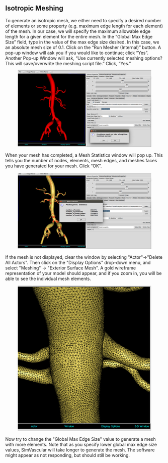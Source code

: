## Isotropic Meshing

To generate an isotropic mesh, we either need to specify a desired number of elements or some property (e.g. maximum edge length for each element) of the mesh. In our case, we will specify the maximum allowable edge length for a given element for the entire mesh. In the “Global Max Edge Size” field, type in the value of the max edge size desired. In this case, we an absolute mesh size of 0.1. Click on the “Run Mesher (Internal)” button. A pop-up window will ask you if you would like to continue; click “Yes”. Another Pop-up Window will ask, “Use currently selected meshing options? This will save/overwrite the meshing script file.” Click, “Yes.”

<figure>
  <img class="svImg svImgXl" src="/documentation/meshing/img/MeshSim_Iso_Generation.png">
  <figcaption class="svCaption" ></figcaption>
</figure>

When your mesh has completed, a Mesh Statistics window will pop up. This tells you the number of nodes, elements, mesh edges, and meshes faces you have generated for your mesh. Click “OK”.

<figure>
  <img class="svImg svImgXl" src="/documentation/meshing/img/MeshSim_Mesh_Stats.png">
  <figcaption class="svCaption" ></figcaption>
</figure>

If the mesh is not displayed, clear the window by selecting "Actor"→"Delete All Actors". Then click on the "Display Options" drop-down menu, and select "Meshing" → "Exterior Surface Mesh". A gold wireframe representation of your model should appear, and if you zoom in, you will be able to see the individual mesh elements.

<figure>
  <img class="svImg svImgMd" src="/documentation/meshing/img/MeshSim_Isotropic.png">
  <figcaption class="svCaption" ></figcaption>
</figure>

Now try to change the "Global Max Edge Size" value to generate a mesh with more elements. Note that as you specify lower global max edge size values, SimVascular will take longer to generate the mesh. The software might appear as not responding, but should still be working.
